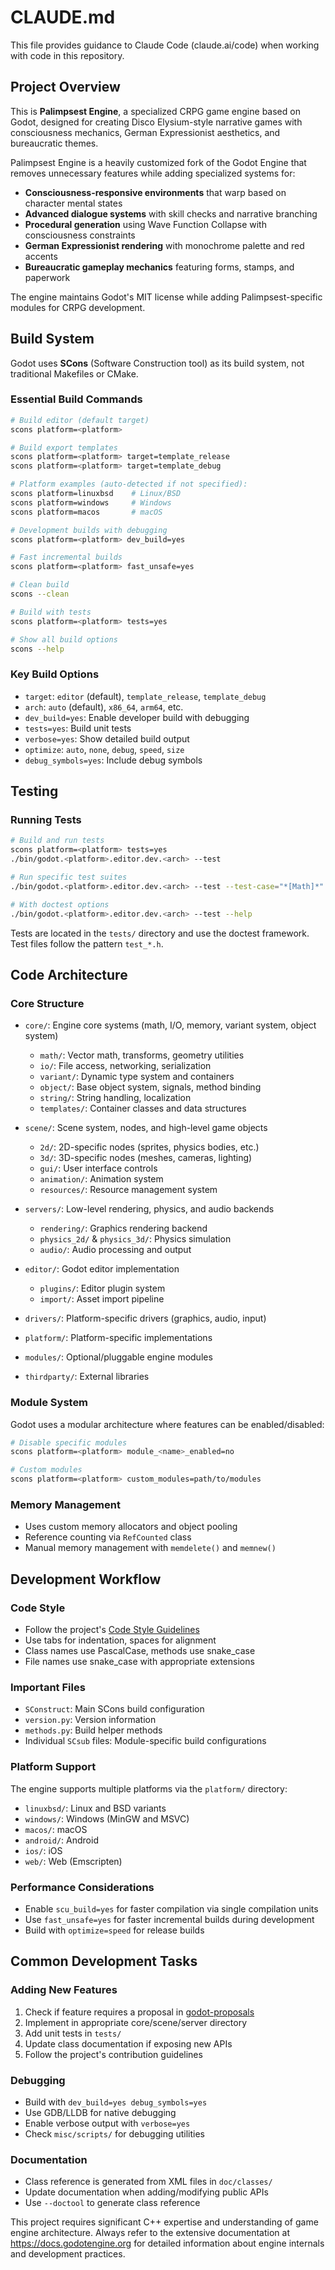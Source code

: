 # CLAUDE.md

This file provides guidance to Claude Code (claude.ai/code) when working with code in this repository.

## Project Overview

This is **Palimpsest Engine**, a specialized CRPG game engine based on Godot, designed for creating Disco Elysium-style narrative games with consciousness mechanics, German Expressionist aesthetics, and bureaucratic themes. 

Palimpsest Engine is a heavily customized fork of the Godot Engine that removes unnecessary features while adding specialized systems for:
- **Consciousness-responsive environments** that warp based on character mental states
- **Advanced dialogue systems** with skill checks and narrative branching  
- **Procedural generation** using Wave Function Collapse with consciousness constraints
- **German Expressionist rendering** with monochrome palette and red accents
- **Bureaucratic gameplay mechanics** featuring forms, stamps, and paperwork

The engine maintains Godot's MIT license while adding Palimpsest-specific modules for CRPG development.

## Build System

Godot uses **SCons** (Software Construction tool) as its build system, not traditional Makefiles or CMake.

### Essential Build Commands

```bash
# Build editor (default target)
scons platform=<platform>

# Build export templates
scons platform=<platform> target=template_release
scons platform=<platform> target=template_debug

# Platform examples (auto-detected if not specified):
scons platform=linuxbsd    # Linux/BSD
scons platform=windows     # Windows
scons platform=macos       # macOS

# Development builds with debugging
scons platform=<platform> dev_build=yes

# Fast incremental builds
scons platform=<platform> fast_unsafe=yes

# Clean build
scons --clean

# Build with tests
scons platform=<platform> tests=yes

# Show all build options
scons --help
```

### Key Build Options
- `target`: `editor` (default), `template_release`, `template_debug`
- `arch`: `auto` (default), `x86_64`, `arm64`, etc.
- `dev_build=yes`: Enable developer build with debugging
- `tests=yes`: Build unit tests
- `verbose=yes`: Show detailed build output
- `optimize`: `auto`, `none`, `debug`, `speed`, `size`
- `debug_symbols=yes`: Include debug symbols

## Testing

### Running Tests
```bash
# Build and run tests
scons platform=<platform> tests=yes
./bin/godot.<platform>.editor.dev.<arch> --test

# Run specific test suites
./bin/godot.<platform>.editor.dev.<arch> --test --test-case="*[Math]*"

# With doctest options
./bin/godot.<platform>.editor.dev.<arch> --test --help
```

Tests are located in the `tests/` directory and use the doctest framework. Test files follow the pattern `test_*.h`.

## Code Architecture

### Core Structure
- `core/`: Engine core systems (math, I/O, memory, variant system, object system)
  - `math/`: Vector math, transforms, geometry utilities
  - `io/`: File access, networking, serialization
  - `variant/`: Dynamic type system and containers
  - `object/`: Base object system, signals, method binding
  - `string/`: String handling, localization
  - `templates/`: Container classes and data structures

- `scene/`: Scene system, nodes, and high-level game objects
  - `2d/`: 2D-specific nodes (sprites, physics bodies, etc.)
  - `3d/`: 3D-specific nodes (meshes, cameras, lighting)
  - `gui/`: User interface controls
  - `animation/`: Animation system
  - `resources/`: Resource management system

- `servers/`: Low-level rendering, physics, and audio backends
  - `rendering/`: Graphics rendering backend
  - `physics_2d/` & `physics_3d/`: Physics simulation
  - `audio/`: Audio processing and output

- `editor/`: Godot editor implementation
  - `plugins/`: Editor plugin system
  - `import/`: Asset import pipeline

- `drivers/`: Platform-specific drivers (graphics, audio, input)
- `platform/`: Platform-specific implementations
- `modules/`: Optional/pluggable engine modules
- `thirdparty/`: External libraries

### Module System
Godot uses a modular architecture where features can be enabled/disabled:
```bash
# Disable specific modules
scons platform=<platform> module_<name>_enabled=no

# Custom modules
scons platform=<platform> custom_modules=path/to/modules
```

### Memory Management
- Uses custom memory allocators and object pooling
- Reference counting via `RefCounted` class
- Manual memory management with `memdelete()` and `memnew()`

## Development Workflow

### Code Style
- Follow the project's [Code Style Guidelines](https://docs.godotengine.org/en/latest/contributing/development/code_style_guidelines.html)
- Use tabs for indentation, spaces for alignment
- Class names use PascalCase, methods use snake_case
- File names use snake_case with appropriate extensions

### Important Files
- `SConstruct`: Main SCons build configuration
- `version.py`: Version information
- `methods.py`: Build helper methods
- Individual `SCsub` files: Module-specific build configurations

### Platform Support
The engine supports multiple platforms via the `platform/` directory:
- `linuxbsd/`: Linux and BSD variants
- `windows/`: Windows (MinGW and MSVC)
- `macos/`: macOS
- `android/`: Android
- `ios/`: iOS
- `web/`: Web (Emscripten)

### Performance Considerations
- Enable `scu_build=yes` for faster compilation via single compilation units
- Use `fast_unsafe=yes` for faster incremental builds during development
- Build with `optimize=speed` for release builds

## Common Development Tasks

### Adding New Features
1. Check if feature requires a proposal in [godot-proposals](https://github.com/godotengine/godot-proposals)
2. Implement in appropriate core/scene/server directory
3. Add unit tests in `tests/`
4. Update class documentation if exposing new APIs
5. Follow the project's contribution guidelines

### Debugging
- Build with `dev_build=yes debug_symbols=yes`
- Use GDB/LLDB for native debugging
- Enable verbose output with `verbose=yes`
- Check `misc/scripts/` for debugging utilities

### Documentation
- Class reference is generated from XML files in `doc/classes/`
- Update documentation when adding/modifying public APIs
- Use `--doctool` to generate class reference

This project requires significant C++ expertise and understanding of game engine architecture. Always refer to the extensive documentation at https://docs.godotengine.org for detailed information about engine internals and development practices.